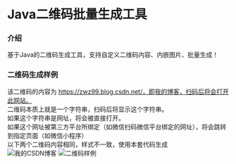 # Java二维码批量生成工具

### 介绍
基于Java的二维码生成工具，支持自定义二维码内容、内嵌图片、批量生成！

### 二维码生成样例    
该二维码的内容为 https://zwz99.blog.csdn.net/，即我的博客，扫码后将会打开此网站。    
二维码本质上就是一个字符串，扫码后将显示这个字符串。    
如果这个字符串是网址，将会被直接打开。    
如果这个网址被第三方平台所绑定（如微信扫码微信平台绑定的网址），将会跳转到指定页面（如微信小程序）   
以下两个二维码内容相同，样式不一致，使用本套代码生成     
![我的CSDN博客](https://images.gitee.com/uploads/images/2021/0604/100703_32e14138_7525468.jpeg "132246_599dbf21_7525468.jpeg")
![二维码样例](https://images.gitee.com/uploads/images/2021/0618/145219_14766c83_7525468.png "zwz.png")